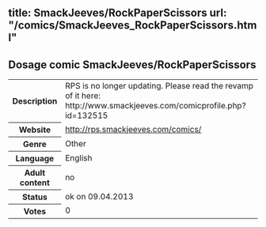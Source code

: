 title: SmackJeeves/RockPaperScissors
url: "/comics/SmackJeeves_RockPaperScissors.html"
---
Dosage comic SmackJeeves/RockPaperScissors
-----------------------------------------

<table class="comicinfo">
<tr>
<th>Description</th><td>RPS is no longer updating. Please read the revamp of it here: http://www.smackjeeves.com/comicprofile.php?id=132515</td>
</tr>
<tr>
<th>Website</th><td><a href="http://rps.smackjeeves.com/comics/">http://rps.smackjeeves.com/comics/</a></td>
</tr>
<tr>
<th>Genre</th><td>Other</td>
</tr>
<tr>
<th>Language</th><td>English</td>
</tr>
<tr>
<th>Adult content</th><td>no</td>
</tr>
<tr>
<th>Status</th><td>ok on 09.04.2013</td>
</tr>
<tr>
<th>Votes</th><td>0</div></td>
</tr>
</table>
